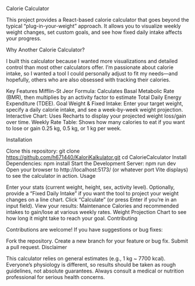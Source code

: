 Calorie Calculator

This project provides a React-based calorie calculator that goes beyond the typical “plug-in-your-weight” approach. It allows you to visualize weekly weight changes, set custom goals, and see how fixed daily intake affects your progress.

Why Another Calorie Calculator?

I built this calculator because I wanted more visualizations and detailed control than most other calculators offer.
I’m passionate about calorie intake, so I wanted a tool I could personally adjust to fit my needs—and hopefully, others who are also obsessed with tracking their calories.

Key Features
Mifflin-St Jeor Formula: Calculates Basal Metabolic Rate (BMR), then multiplies by an activity factor to estimate Total Daily Energy Expenditure (TDEE).
Goal Weight & Fixed Intake: Enter your target weight, specify a daily calorie intake, and see a week-by-week weight projection.
Interactive Chart: Uses Recharts to display your projected weight loss/gain over time.
Weekly Rate Table: Shows how many calories to eat if you want to lose or gain 0.25 kg, 0.5 kg, or 1 kg per week.

Installation

Clone this repository:
git clone https://github.com/h671440/KaloriKalkulator.git
cd CalorieCalculator
Install Dependencies:
npm install
Start the Development Server:
npm run dev
Open your browser to http://localhost:5173/ (or whatever port Vite displays) to see the calculator in action.
Usage

Enter your stats (current weight, height, sex, activity level).
Optionally, provide a “Fixed Daily Intake” if you want the tool to project your weight changes on a line chart.
Click “Calculate” (or press Enter if you’re in an input field).
View your results:
Maintenance Calories and recommended intakes to gain/lose at various weekly rates.
Weight Projection Chart to see how long it might take to reach your goal.
Contributing

Contributions are welcome! If you have suggestions or bug fixes:

Fork the repository.
Create a new branch for your feature or bug fix.
Submit a pull request.
Disclaimer

This calculator relies on general estimates (e.g., 1 kg ~ 7700 kcal).
Everyone’s physiology is different, so results should be taken as rough guidelines, not absolute guarantees.
Always consult a medical or nutrition professional for serious health concerns.

